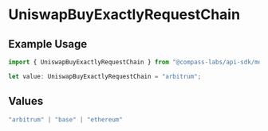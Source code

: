 # UniswapBuyExactlyRequestChain

## Example Usage

```typescript
import { UniswapBuyExactlyRequestChain } from "@compass-labs/api-sdk/models/components";

let value: UniswapBuyExactlyRequestChain = "arbitrum";
```

## Values

```typescript
"arbitrum" | "base" | "ethereum"
```
